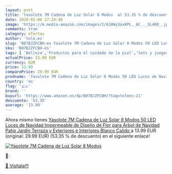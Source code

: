 ```yaml
---
layout: post
title: 'Yasolote 7M Cadena de Luz Solar 8 Modos  al 53.35 % de descuento'
date: 2020-02-08 17:24:40
image: 'https://m.media-amazon.com/images/I/610Wy3oxKPL._AC_._SL400_.jpg'
comments: true
category: ofertas
author: 'tole.es'
slug: 'B07BJZFCBH-es Yasolote 7M Cadena de Luz Solar 8 Modos 50 LED Luces de...'
sku: 'B07BJZFCBH-es'
tags: [ 'Belleza','Productos para el cuidado de la piel','Sets y juegos para el cuidado de la piel','navidad', ]
actualPrice: 13.99 EUR
currency: EUR
price: 13.99
comparePrice: 29.99 EUR
prodname: 'Yasolote 7M Cadena de Luz Solar 8 Modos 50 LED Luces de Navidad Impermeable de Diseño de Flor para Árbol de Navidad  Patio  Jardín  Terraza y Exteriores e Interiores  Blanco Calido '
country: 'es'
flag: '🇪🇸'
brand: ''
buyurl: 'https://www.amazon.es/dp/B07BJZFCBH/?tag=tolees-21'
descuento: '53.35'
average: '13.99'
---
```


Ahora mismo tienes [Yasolote 7M Cadena de Luz Solar 8 Modos 50 LED Luces de Navidad Impermeable de Diseño de Flor para Árbol de Navidad  Patio  Jardín  Terraza y Exteriores e Interiores  Blanco Calido ](https://www.amazon.es/dp/B07BJZFCBH/?tag=tolees-21) a 13.99 EUR (original: 29.99 EUR) (53.35 %  de descuento) en el siguiente enlace!

[![Yasolote 7M Cadena de Luz Solar 8 Modos ](https://m.media-amazon.com/images/I/610Wy3oxKPL._AC_._SL400_.jpg)](https://www.amazon.es/dp/B07BJZFCBH/?tag=tolees-21)

🔎:


[🛒 Visítala!!!](https://www.amazon.es/dp/B07BJZFCBH/?tag=tolees-21)
